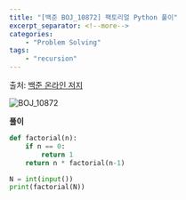 ```yaml
---
title: "[백준 BOJ_10872] 팩토리얼 Python 풀이"
excerpt_separator: <!--more-->
categories: 
    - "Problem Solving"
tags: 
    - "recursion"
---
```

출처: [백준 온라인 저지](https://www.acmicpc.net/problem/10872)

![BOJ_10872](https://user-images.githubusercontent.com/59808674/114319347-0e059a00-9b4c-11eb-9abe-fbb6924eee75.PNG)

__풀이__  
```python
def factorial(n):
    if n == 0:
        return 1
    return n * factorial(n-1)

N = int(input())
print(factorial(N))
```